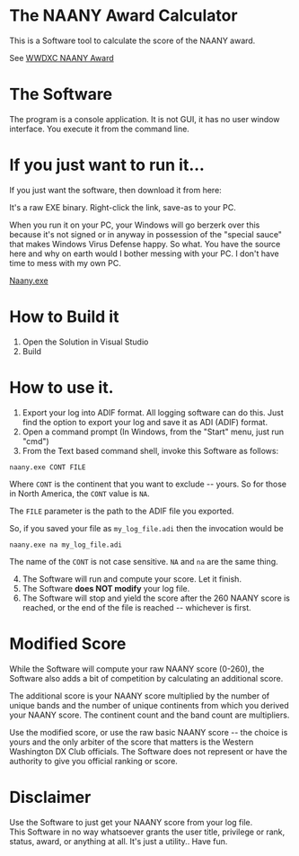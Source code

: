 # The NAANY Award Calculator


This is a Software tool to calculate the score of the NAANY award.

See [WWDXC NAANY Award](https://www.wwdxc.org/awards/naany/)


# The Software

The program is a console application.  It is not GUI, it has no user
window interface.  You execute it from the command line.

# If you just want to run it...

If you just want the software, then download it from here:

It's a raw EXE binary.  Right-click the link, save-as to your PC.

When you run it on your PC, your Windows will go berzerk over this because
it's not signed or in anyway in possession of the "special sauce" that
makes Windows Virus Defense happy.  So what.  You have the source here
and why on earth would I bother messing with your PC.  I don't have time
to mess with my own PC.

[Naany.exe](http://w7brs.com/naany/naany.exe)


# How to Build it

1. Open the Solution in Visual Studio
2. Build


# How to use it.


1. Export your log into ADIF format.   All logging software can do this.
Just find the option to export your log and save it as ADI (ADIF) format.
2. Open a command prompt (In Windows, from the "Start" menu, just run "cmd")
3. From the Text based command shell, invoke this Software as follows:

```
naany.exe CONT FILE
```

Where `CONT` is the continent that you want to exclude -- yours.  So for
those in North America, the `CONT` value is `NA`.

The `FILE` parameter is the path to the ADIF file you exported.

So, if you saved your file as `my_log_file.adi`  then the invocation would be

```
naany.exe na my_log_file.adi
```

The name of the `CONT` is not case sensitive.  `NA` and `na` are the same
thing.

4.  The Software will run and compute your score.  Let it finish.
5.  The Software **does NOT modify** your log file.
6.  The Software will stop and yield the score after the 260 NAANY score
    is reached, or the end of the file is reached -- whichever is first.


# Modified Score

While the Software will compute your raw NAANY score (0-260), the Software
also adds a bit of competition by calculating an additional score.

The additional score is your NAANY score multiplied by the number of
unique bands and the number of unique continents from which you derived
your NAANY score.   The continent count and the band count are multipliers.

Use the modified score, or use the raw basic NAANY score -- the choice is
yours and the only arbiter of the score that matters is the 
Western Washington DX Club officials.  The Software does not represent
or have the authority to give you official ranking or score.

# Disclaimer

Use the Software to just get your NAANY score from your log file.  
This Software in no way whatsoever grants the user title, privilege or
rank, status, award, or anything at all.  It's just a utility.. Have fun.


